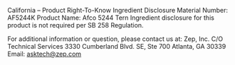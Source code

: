 
 
 
California – Product Right-To-Know Ingredient Disclosure 
Material Number: AF5244K 
Product Name: Afco 5244 Tern 
Ingredient disclosure for this product is not required per SB 258 Regulation. 
 
For additional information or question, please contact us at: 
Zep, Inc. 
C/O Technical Services 
3330 Cumberland Blvd. SE, Ste 700 
Atlanta, GA 30339 
Email: asktech@zep.com 
 
 
 
 
